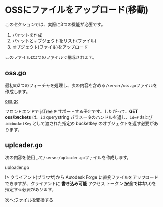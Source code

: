 # OSSにファイルをアップロード(移動)

このセクションでは、実際に3つの機能が必要です。

1. バケットを作成
2. バケットとオブジェクトをリスト(ファイル)
3. オブジェクト(ファイル)をアップロード

このファイルは2つのファイルで構成されます。

## oss.go

最初の2つのフィーチャを処理し、次の内容を含める`/server/oss.go`ファイルを作成します。

[oss.go](_snippets/viewmodels/go/oss.go ':include :type=code go')

フロントエンドで [jsTree](https://www.jstree.com/) をサポートする予定です。したがって、**GET oss/buckets** は、`id` querystring パラメータのハンドルを返し、`id=#` および `id=bucketKey` として渡された指定の bucketKey のオブジェクトを返す必要があります。


## uploader.go

次の内容を使用して`/server/uploader.go`ファイルを作成します。

[uploader.go](_snippets/viewmodels/go/uploader.go ':include :type=code go')

!> クライアント(ブラウザ)から Autodesk Forge に直接ファイルをアップロードできますが、クライアントに **書き込み可能** アクセス トークン(**安全ではない**)を指定する必要があります。

次へ:[ファイルを変換する](/ja_jp/modelderivative/translate/)